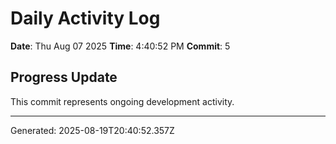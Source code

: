 # Daily Activity Log

**Date**: Thu Aug 07 2025
**Time**: 4:40:52 PM
**Commit**: 5

## Progress Update

This commit represents ongoing development activity.

---
Generated: 2025-08-19T20:40:52.357Z
